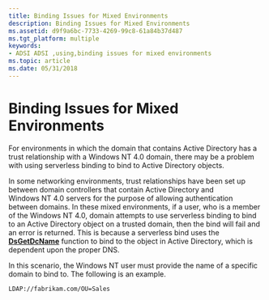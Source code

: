```yaml
---
title: Binding Issues for Mixed Environments
description: Binding Issues for Mixed Environments
ms.assetid: d9f9a6bc-7733-4269-99c8-61a84b37d487
ms.tgt_platform: multiple
keywords:
- ADSI ADSI ,using,binding issues for mixed environments
ms.topic: article
ms.date: 05/31/2018
---
```


# Binding Issues for Mixed Environments

For environments in which the domain that contains Active Directory has a trust relationship with a Windows NT 4.0 domain, there may be a problem with using serverless binding to bind to Active Directory objects.

In some networking environments, trust relationships have been set up between domain controllers that contain Active Directory and Windows NT 4.0 servers for the purpose of allowing authentication between domains. In these mixed environments, if a user, who is a member of the Windows NT 4.0, domain attempts to use serverless binding to bind to an Active Directory object on a trusted domain, then the bind will fail and an error is returned. This is because a serverless bind uses the [**DsGetDcName**](https://docs.microsoft.com/windows/desktop/api/dsgetdc/nf-dsgetdc-dsgetdcnamea) function to bind to the object in Active Directory, which is dependent upon the proper DNS.

In this scenario, the Windows NT user must provide the name of a specific domain to bind to. The following is an example.

``` syntax
LDAP://fabrikam.com/OU=Sales
```

 

 




